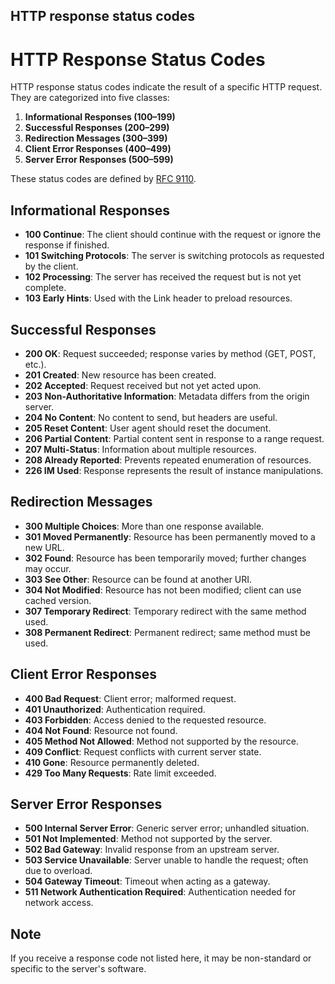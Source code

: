 ## HTTP response status codes
# HTTP Response Status Codes

HTTP response status codes indicate the result of a specific HTTP request. They are categorized into five classes:

1. **Informational Responses (100–199)**
2. **Successful Responses (200–299)**
3. **Redirection Messages (300–399)**
4. **Client Error Responses (400–499)**
5. **Server Error Responses (500–599)**

These status codes are defined by [RFC 9110](https://datatracker.ietf.org/doc/html/rfc9110).

## Informational Responses
- **100 Continue**: The client should continue with the request or ignore the response if finished.
- **101 Switching Protocols**: The server is switching protocols as requested by the client.
- **102 Processing**: The server has received the request but is not yet complete.
- **103 Early Hints**: Used with the Link header to preload resources.

## Successful Responses
- **200 OK**: Request succeeded; response varies by method (GET, POST, etc.).
- **201 Created**: New resource has been created.
- **202 Accepted**: Request received but not yet acted upon.
- **203 Non-Authoritative Information**: Metadata differs from the origin server.
- **204 No Content**: No content to send, but headers are useful.
- **205 Reset Content**: User agent should reset the document.
- **206 Partial Content**: Partial content sent in response to a range request.
- **207 Multi-Status**: Information about multiple resources.
- **208 Already Reported**: Prevents repeated enumeration of resources.
- **226 IM Used**: Response represents the result of instance manipulations.

## Redirection Messages
- **300 Multiple Choices**: More than one response available.
- **301 Moved Permanently**: Resource has been permanently moved to a new URL.
- **302 Found**: Resource has been temporarily moved; further changes may occur.
- **303 See Other**: Resource can be found at another URI.
- **304 Not Modified**: Resource has not been modified; client can use cached version.
- **307 Temporary Redirect**: Temporary redirect with the same method used.
- **308 Permanent Redirect**: Permanent redirect; same method must be used.

## Client Error Responses
- **400 Bad Request**: Client error; malformed request.
- **401 Unauthorized**: Authentication required.
- **403 Forbidden**: Access denied to the requested resource.
- **404 Not Found**: Resource not found.
- **405 Method Not Allowed**: Method not supported by the resource.
- **409 Conflict**: Request conflicts with current server state.
- **410 Gone**: Resource permanently deleted.
- **429 Too Many Requests**: Rate limit exceeded.

## Server Error Responses
- **500 Internal Server Error**: Generic server error; unhandled situation.
- **501 Not Implemented**: Method not supported by the server.
- **502 Bad Gateway**: Invalid response from an upstream server.
- **503 Service Unavailable**: Server unable to handle the request; often due to overload.
- **504 Gateway Timeout**: Timeout when acting as a gateway.
- **511 Network Authentication Required**: Authentication needed for network access.

## Note
If you receive a response code not listed here, it may be non-standard or specific to the server's software.

